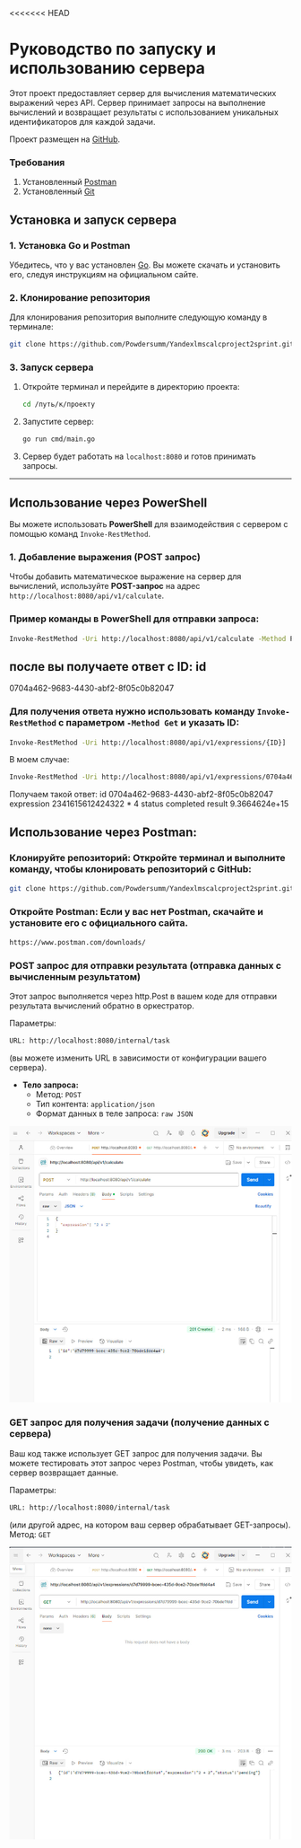 <<<<<<< HEAD
# Руководство по запуску и использованию сервера

Этот проект предоставляет сервер для вычисления математических выражений через API. Сервер принимает запросы на выполнение вычислений и возвращает результаты с использованием уникальных идентификаторов для каждой задачи.

Проект размещен на [GitHub](https://github.com/Powdersumm/Yandexlmscalcproject2sprint.git).


### Требования

1. Установленный [Postman](https://www.postman.com/downloads/)
2. Установленный [Git](https://git-scm.com/)


## Установка и запуск сервера

### 1. Установка Go и Postman 
Убедитесь, что у вас установлен [Go](https://golang.org/dl/). Вы можете скачать и установить его, следуя инструкциям на официальном сайте.

### 2. Клонирование репозитория

Для клонирования репозитория выполните следующую команду в терминале:

```bash
git clone https://github.com/Powdersumm/Yandexlmscalcproject2sprint.git
```


### 3. Запуск сервера

1. Откройте терминал и перейдите в директорию проекта:

    ```bash
    cd /путь/к/проекту
    ```

2. Запустите сервер:

    ```bash
    go run cmd/main.go
    ```

3. Сервер будет работать на `localhost:8080` и готов принимать запросы.

---

## Использование через PowerShell

Вы можете использовать **PowerShell** для взаимодействия с сервером с помощью команд `Invoke-RestMethod`.

### 1. Добавление выражения (POST запрос)

Чтобы добавить математическое выражение на сервер для вычислений, используйте **POST-запрос** на адрес `http://localhost:8080/api/v1/calculate`.

### Пример команды в PowerShell для отправки запроса:

```bash
Invoke-RestMethod -Uri http://localhost:8080/api/v1/calculate -Method Post -Body '{"expression": "2341615612424322 * 4"}' -ContentType "application/json"
```

после вы получаете ответ с ID:
id
--
0704a462-9683-4430-abf2-8f05c0b82047

### Для получения ответа нужно использовать команду `Invoke-RestMethod` с параметром `-Method Get` и указать ID:
```bash
Invoke-RestMethod -Uri http://localhost:8080/api/v1/expressions/{ID}]
```
В моем случае:
```bash
Invoke-RestMethod -Uri http://localhost:8080/api/v1/expressions/0704a462-9683-4430-abf2-8f05c0b82047
```


Получаем такой ответ:
id  0704a462-9683-4430-abf2-8f05c0b82047      
expression  2341615612424322 * 4 
status  completed
result  9.3664624e+15




## Использование через Postman:

### Клонируйте репозиторий: Откройте терминал и выполните команду, чтобы клонировать репозиторий с GitHub:
```bash
git clone https://github.com/Powdersumm/Yandexlmscalcproject2sprint.git
```
### Откройте Postman: Если у вас нет Postman, скачайте и установите его с официального сайта.
```bash
https://www.postman.com/downloads/
```

### POST запрос для отправки результата (отправка данных с вычисленным результатом)
Этот запрос выполняется через http.Post в вашем коде для отправки результата вычислений обратно в оркестратор.

Параметры:
```bash
URL: http://localhost:8080/internal/task 
```
(вы можете изменить URL в зависимости от конфигурации вашего сервера).
- **Тело запроса:**
  - Метод: `POST`
  - Тип контента: `application/json`
  - Формат данных в теле запроса: `raw JSON`

![Post запрос на отправку выражения на сервер](https://github.com/Powdersumm/Yandexlmscalcproject2sprint/blob/main/photo_2024-10-06_17-51-11.jpg)



### GET запрос для получения задачи (получение данных с сервера)
Ваш код также использует GET запрос для получения задачи. Вы можете тестировать этот запрос через Postman, чтобы увидеть, как сервер возвращает данные.

Параметры:
```bash
URL: http://localhost:8080/internal/task 
```
 (или другой адрес, на котором ваш сервер обрабатывает GET-запросы).
Метод: `GET`


![Get запрос на получение результата вычесления с сервера](https://github.com/Powdersumm/Yandexlmscalcproject2sprint/blob/main/photo_2025-03-03_18-16-32.jpg)




